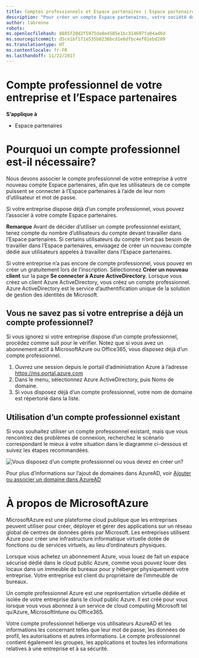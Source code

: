 ```yaml
---
title: Comptes professionnels et Espace partenaires | Espace partenaires
description: "Pour créer un compte Espace partenaires, votre société doit disposer d'un compte professionnel."
author: labrenne
robots: 
ms.openlocfilehash: 8885f20d2f5975da8e4585e1bc314697fa04ad6d
ms.sourcegitcommit: d5ce1bf171e535b0236bcd1e6dfbc4ef01ebd209
ms.translationtype: HT
ms.contentlocale: fr-FR
ms.lasthandoff: 11/22/2017
---
```

# <a name="your-company-work-account-and-partner-center"></a>Compte professionnel de votre entreprise et l’Espace partenaires  

**S’applique à**

-  Espace partenaires

# <a name="why-you-need-a-work-account"></a>Pourquoi un compte professionnel est-il nécessaire?

Nous devons associer le compte professionnel de votre entreprise à votre nouveau compte Espace partenaires, afin que les utilisateurs de ce compte puissent se connecter à l’Espace partenaires à l’aide de leur nom d’utilisateur et mot de passe.

Si votre entreprise dispose déjà d’un compte professionnel, vous pouvez l’associer à votre compte Espace partenaires. 

**Remarque** Avant de décider d’utiliser un compte professionnel existant, tenez compte du nombre d’utilisateurs du compte devant travailler dans l’Espace partenaires. Si certains utilisateurs du compte n’ont pas besoin de travailler dans l’Espace partenaires, envisagez de créer un nouveau compte dédié aux utilisateurs appelés à travailler dans l’Espace partenaires.

Si votre entreprise n’a pas encore de compte professionnel, vous pouvez en créer un gratuitement lors de l’inscription. Sélectionnez **Créer un nouveau client** sur la page **Se connecter à Azure ActiveDirectory**. Lorsque vous créez un client Azure ActiveDirectory, vous créez un compte professionnel. Azure ActiveDirectory est le service d’authentification unique de la solution de gestion des identités de Microsoft.

## <a name="not-sure-if-your-company-already-has-a-work-account"></a>Vous ne savez pas si votre entreprise a déjà un compte professionnel?

Si vous ignorez si votre entreprise dispose d’un compte professionnel, procédez comme suit pour le vérifier. Notez que si vous avez un abonnement actif à MicrosoftAzure ou Office365, vous disposez déjà d’un compte professionnel.
1.  Ouvrez une session depuis le portail d’administration Azure à l’adresse https://ms.portal.azure.com
2.  Dans le menu, sélectionnez Azure ActiveDirectory, puis Noms de domaine.
3.  Si vous disposez déjà d’un compte professionnel, votre nom de domaine est répertorié dans la liste.

## <a name="using-an-existing-work-account"></a>Utilisation d’un compte professionnel existant

Si vous souhaitez utiliser un compte professionnel existant, mais que vous rencontrez des problèmes de connexion, recherchez le scénario correspondant le mieux à votre situation dans le diagramme ci-dessous et suivez les étapes recommandées. 

![Vous disposez d’un compte professionnel ou vous devez en créer un?](images/onboardingAADFlow.png)

Pour plus d’informations sur l’ajout de domaines dans AzureAD, voir [Ajouter ou associer un domaine dans AzureAD](https://docs.microsoft.com/azure/active-directory/active-directory-add-domain)

# <a name="about-microsoft-azure"></a>À propos de MicrosoftAzure

MicrosoftAzure est une plateforme cloud publique que les entreprises peuvent utiliser pour créer, déployer et gérer des applications sur un réseau global de centres de données gérés par Microsoft. Les entreprises utilisent Azure pour créer une infrastructure informatique virtuelle dotée de fonctions ou de services virtuels, au lieu d’ordinateurs physiques. 

Lorsque vous achetez un abonnement Azure, vous louez de fait un espace sécurisé dédié dans le cloud public Azure, comme vous pouvez louer des locaux dans un immeuble de bureaux pour y héberger physiquement votre entreprise. Votre entreprise est client du propriétaire de l’immeuble de bureaux. 

Un compte professionnel Azure est une représentation virtuelle dédiée et isolée de votre entreprise dans le cloud public Azure. Il est créé pour vous lorsque vous vous abonnez à un service de cloud computing Microsoft tel qu’Azure, MicrosoftIntune ou Office365. 

Votre compte professionnel héberge vos utilisateurs AzureAD et les informations les concernant telles que leur mot de passe, les données de profil, les autorisations et autres informations. Le compte professionnel contient également les groupes, les applications et toutes les informations relatives à une entreprise et à sa sécurité. 
